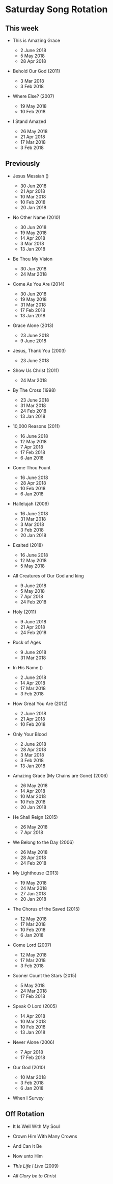 ﻿# Saturday Song Rotation

## This week

* This is Amazing Grace
  * 2 June 2018
  * 5 May 2018
  * 28 Apr 2018

* Behold Our God (2011)
  * 3 Mar 2018
  * 3 Feb 2018

* Where Else? (2007)
  * 19 May 2018
  * 10 Feb 2018

* I Stand Amazed
  * 26 May 2018
  * 21 Apr 2018
  * 17 Mar 2018
  * 3 Feb 2018

## Previously

* Jesus Messiah ()
  * 30 Jun 2018
  * 21 Apr 2018
  * 10 Mar 2018
  * 10 Feb 2018
  * 20 Jan 2018

* No Other Name (2010)
  * 30 Jun 2018
  * 19 May 2018
  * 14 Apr 2018
  * 3 Mar 2018
  * 13 Jan 2018

* Be Thou My Vision
  * 30 Jun 2018
  * 24 Mar 2018

* Come As You Are (2014)
  * 30 Jun 2018
  * 19 May 2018
  * 31 Mar 2018
  * 17 Feb 2018
  * 13 Jan 2018

* Grace Alone (2013)
  * 23 June 2018
  * 9 June 2018

* Jesus, Thank You (2003)
  * 23 June 2018

* Show Us Christ (2011)
  * 24 Mar 2018

* By The Cross (1998)
  * 23 June 2018
  * 31 Mar 2018
  * 24 Feb 2018
  * 13 Jan 2018

* 10,000 Reasons (2011)
  * 16 June 2018
  * 12 May 2018
  * 7 Apr 2018
  * 17 Feb 2018
  * 6 Jan 2018

* Come Thou Fount
  * 16 June 2018
  * 28 Apr 2018
  * 10 Feb 2018
  * 6 Jan 2018

* Hallelujah (2009)
  * 16 June 2018
  * 31 Mar 2018
  * 3 Mar 2018
  * 3 Feb 2018
  * 20 Jan 2018

* Exalted (2018)
  * 16 June 2018
  * 12 May 2018
  * 5 May 2018

* All Creatures of Our God and king
  * 9 June 2018
  * 5 May 2018
  * 7 Apr 2018
  * 24 Feb 2018

* Holy (2011)
  * 9 June 2018
  * 21 Apr 2018
  * 24 Feb 2018

* Rock of Ages
  * 9 June 2018
  * 31 Mar 2018

* In His Name ()
  * 2 June 2018
  * 14 Apr 2018
  * 17 Mar 2018
  * 3 Feb 2018

* How Great You Are (2012)
  * 2 June 2018
  * 21 Apr 2018
  * 10 Feb 2018

* Only Your Blood
  * 2 June 2018
  * 28 Apr 2018
  * 3 Mar 2018
  * 3 Feb 2018
  * 13 Jan 2018

* Amazing Grace (My Chains are Gone) (2006)
  * 26 May 2018
  * 14 Apr 2018
  * 10 Mar 2018
  * 10 Feb 2018
  * 20 Jan 2018

* He Shall Reign (2015)
  * 26 May 2018
  * 7 Apr 2018

* We Belong to the Day (2006)
  * 26 May 2018
  * 28 Apr 2018
  * 24 Feb 2018

* My Lighthouse (2013)
  * 19 May 2018
  * 24 Mar 2018
  * 27 Jan 2018
  * 20 Jan 2018

* The Chorus of the Saved (2015)
  * 12 May 2018
  * 17 Mar 2018
  * 10 Feb 2018
  * 6 Jan 2018

* Come Lord (2007)
  * 12 May 2018
  * 17 Mar 2018
  * 3 Feb 2018

* Sooner Count the Stars (2015)
  * 5 May 2018
  * 24 Mar 2018
  * 17 Feb 2018

* Speak O Lord (2005)
  * 14 Apr 2018
  * 10 Mar 2018
  * 10 Feb 2018
  * 13 Jan 2018

* Never Alone (2006)
  * 7 Apr 2018
  * 17 Feb 2018

* Our God (2010)
  * 10 Mar 2018
  * 3 Feb 2018
  * 6 Jan 2018

* When I Survey

## Off Rotation

* It Is Well With My Soul

* Crown Him With Many Crowns

* And Can It Be

* Now unto Him

* *This Life I Live* (2009)

* *All Glory be to Christ*